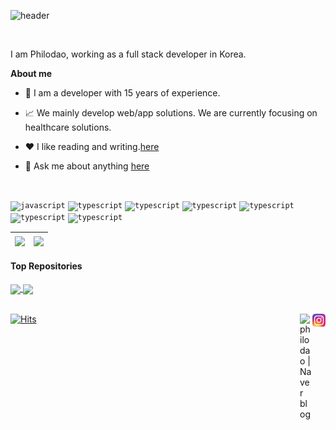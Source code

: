 ![header](https://capsule-render.vercel.app/api?type=waving&color=auto&height=200&text=Welcome!&animation=fadeIn&fontSize=80&fontAlignY=35)

<br />

I am Philodao, working as a full stack developer in Korea.

**About me**

- 💼 I am a developer with 15 years of experience.

- 📈 We mainly develop web/app solutions. We are currently focusing on healthcare solutions.

- ❤️ I like reading and writing.[here](https://blog.naver.com/philodao)

- 💬 Ask me about anything [here](https://github.com/philodao/philodao/issues)


<br/>


<code><img height="20" alt="javascript" src="https://img.shields.io/badge/javascript-F7DF1E?style=flat-square&logo=javascript&logoColor=000000"></code>
<code><img height="20" alt="typescript" src="https://img.shields.io/badge/typescript-3178C6?style=flat-square&logo=typescript&logoColor=000000"></code>
<code><img height="20" alt="typescript" src="https://img.shields.io/badge/react-61DAFB?style=flat-square&logo=react&logoColor=000000"></code>
<code><img height="20" alt="typescript" src="https://img.shields.io/badge/springboot-6DB33F?style=flat-square&logo=springboot&logoColor=000000"></code>
<code><img height="20" alt="typescript" src="https://img.shields.io/badge/Node.js-c2c5c5?style=flat&logo=Node.js&logoColor=000000"></code>
<code><img height="20" alt="typescript" src="https://img.shields.io/badge/php-777BB4?style=flat-square&logo=php&logoColor=000000"></code>
<code><img height="20" alt="typescript" src="https://img.shields.io/badge/flutter-02569B?style=flat-square&logo=flutter&logoColor=000000"></code>

  
| <a href="https://github.com/philodao/philodao"><img align="center" src="https://github-readme-stats.vercel.app/api?username=pholidao@gmail.com&show_icons=true&theme=buefy&hide_border=true&include_all_commits=true" /></a> | <a href="https://github.com/philodao/philodao"><img align="center" src="https://github-readme-stats.vercel.app/api/top-langs/?username=philodao&layout=compact&theme=buefy&hide_border=true" /></a> |
| ------------- | ------------- |

  
#### Top Repositories


<a href="https://github.com/philodao/Spring-Security-6">
  <img align="center" src="https://github-readme-stats.vercel.app/api/pin/?username=philodao&repo=Spring-Security-6&theme=buefy" />
</a>
<a href="https://github.com/philodao/html-lessons1">
  <img align="center" src="https://github-readme-stats.vercel.app/api/pin/?username=philodao&repo=html-lessons1&theme=buefy" />
</a>
<br />
<br />

[![Hits](https://hits.seeyoufarm.com/api/count/incr/badge.svg?url=https%3A%2F%2Fgithub.com%2Flhjbg0821&count_bg=%2379C83D&title_bg=%23555555&icon=&icon_color=%23E7E7E7&title=hits&edge_flat=false)](https://hits.seeyoufarm.com)
<a href="https://www.instagram.com/philodao">
<img align="right" alt="philodao | winstagram" width="21px" src="https://github.com/github/explore/blob/main/topics/instagram/instagram.png" />
</a>
<a href="https://blog.naver.com/philodao">
  <img align="right" alt="philodao | Naver blog" width="20px" src="https://user-images.githubusercontent.com/91887888/145205204-8041d35b-ee54-48f9-9c0d-32a5e01d2ac7.png" />
</a>
<!--
**jeongseong2/jeongseong2** is a ✨ _special_ ✨ repository because its `README.md` (this file) appears on your GitHub profile.

Here are some ideas to get you started:

- 🔭 I’m currently working on ...
- 🌱 I’m currently learning ...
- 👯 I’m looking to collaborate on ...
- 🤔 I’m looking for help with ...
- 💬 Ask me about ...
- 📫 How to reach me: ...
- 😄 Pronouns: ...
- ⚡ Fun fact: ...
-->
